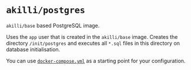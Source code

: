 # `akilli/postgres`

`akilli/base` based PostgreSQL image.

Uses the `app` user that is created in the `akilli/base` image. Creates the directory `/init/postgres` and executes all `*.sql` files in this directory on database initialisation.

You can use [`docker-compose.yml`](https://github.com/akilli/docker/blob/master/postgres/docker-compose.yml) as a starting point for your configuration.
